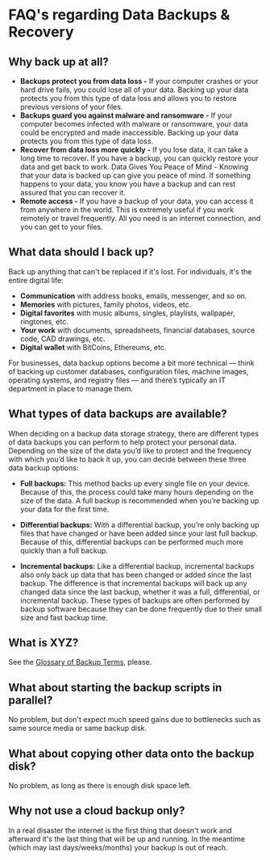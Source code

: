 FAQ's regarding Data Backups & Recovery
=======================================

Why back up at all?
-------------------
* **Backups protect you from data loss -** If your computer crashes or your hard drive fails, you could lose all of your data. Backing up your data protects you from this type of data loss and allows you to restore previous versions of your files.
* **Backups guard you against malware and ransomware -** If your computer becomes infected with malware or ransomware, your data could be encrypted and made inaccessible. Backing up your data protects you from this type of data loss.
* **Recover from data loss more quickly -** If you lose data, it can take a long time to recover. If you have a backup, you can quickly restore your data and get back to work.
Data Gives You Peace of Mind - Knowing that your data is backed up can give you peace of mind. If something happens to your data, you know you have a backup and can rest assured that you can recover it.
* **Remote access -** If you have a backup of your data, you can access it from anywhere in the world. This is extremely useful if you work remotely or travel frequently. All you need is an internet connection, and you can get to your files.

What data should I back up? 
---------------------------
Back up anything that can't be replaced if it's lost. For individuals, it's the entire digital life:

* **Communication** with address books, emails, messenger, and so on.
* **Memories** with pictures, family photos, videos, etc.
* **Digital favorites** with music albums, singles, playlists, wallpaper, ringtones, etc.
* **Your work** with documents, spreadsheets, financial databases, source code, CAD drawings, etc.
* **Digital wallet** with BitCoins, Ethereums, etc.

For businesses, data backup options become a bit more technical — think of backing up customer databases, configuration files, machine images, operating systems, and registry files — and there’s typically an IT department in place to manage them.

What types of data backups are available?
-----------------------------------------
When deciding on a backup data storage strategy, there are different types of data backups you can perform to help protect your personal data. Depending on the size of the data you’d like to protect and the frequency with which you’d like to back it up, you can decide between these three data backup options:         

* **Full backups:** This method backs up every single file on your device. Because of this, the process could take many hours depending on the size of the data. A full backup is recommended when you’re backing up your data for the first time. 

* **Differential backups:** With a differential backup, you’re only backing up files that have changed or have been added since your last full backup. Because of this, differential backups can be performed much more quickly than a full backup. 

* **Incremental backups:** Like a differential backup, incremental backups also only back up data that has been changed or added since the last backup. The difference is that incremental backups will back up any changed data since the last backup, whether it was a full, differential, or incremental backup. These types of backups are often performed by backup software because they can be done frequently due to their small size and fast backup time. 

What is XYZ?
------------
See the [Glossary of Backup Terms](Glossary.md), please.

What about starting the backup scripts in parallel?
---------------------------------------------------
No problem, but don't expect much speed gains due to bottlenecks such as same source media or same backup disk.

What about copying other data onto the backup disk?
---------------------------------------------------
No problem, as long as there is enough disk space left.

Why not use a cloud backup only?
--------------------------------
In a real disaster the internet is the first thing that doesn't work and afterward it's the last thing that will be up and running.
In the meantime (which may last days/weeks/months) your backup is out of reach.
